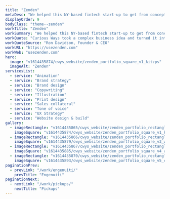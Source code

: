 ```yaml
---
title: "Zenden"
metaDesc: "We helped this NY-based fintech start-up to get from concept to launch on a tight and immovable deadline."
displayOrder: 9
bodyClass: "theme--zenden"
workTitle: "Zenden"
workSummary: "We helped this NY-based fintech start-up to get from concept to launch on a tight and immovable deadline, delivering everything from brand strategy to sales decks in a little over ten weeks."
workQuote: "Curious Ways took a complex business idea and turned it into a beautiful and easy to understand branded solution, with all the supporting physical and digital marketing materials. Their commitment to the success of the endeavor, and to the quality of the output under tight timelines, was remarkable."
workQuoteSource: "Ron Davidson, Founder & CEO"
workURL: "https://usezenden.com"
workWeb: "usezenden.com"
hero:
  image: "v1614435874/cwys_website/zenden_portfolio_square_v1_kitzps"
  imageAlt: "Zenden"
servicesList:
  - service: "Animation"
  - service: "Brand strategy"
  - service: "Brand design"
  - service: "Copywriting"
  - service: "Illustration"
  - service: "Print design"
  - service: "Sales collateral"
  - service: "Tone of voice"
  - service: "UX Strategy"
  - service: "Website design & build"
gallery:
  - imageRectangle: "v1614435865/cwys_website/zenden_portfolio_rectangle_v1_psknmh"
    imageSquare: "v1614435874/cwys_website/zenden_portfolio_square_v1_kitzps"
  - imageRectangle: "v1614435866/cwys_website/zenden_portfolio_rectangle_v2_blkqwh"
    imageSquare: "v1614435879/cwys_website/zenden_portfolio_square_v3_w5vuvr"
  - imageRectangle: "v1614435867/cwys_website/zenden_portfolio_rectangle_v3_xbckid"
    imageSquare: "v1614435885/cwys_website/zenden_portfolio_square_v4_az8oyu"
  - imageRectangle: "v1614435870/cwys_website/zenden_portfolio_rectangle_v4_bxkrye"
    imageSquare: "v1614435893/cwys_website/zenden_portfolio_square_v5_cwbw94"
paginationPrev:
  - prevLink: "/work/engenuiti/"
    prevTitle: "Engenuiti"
paginationNext:
  - nextLink: "/work/pickups/"
    nextTitle: "Pickups"
---
```

